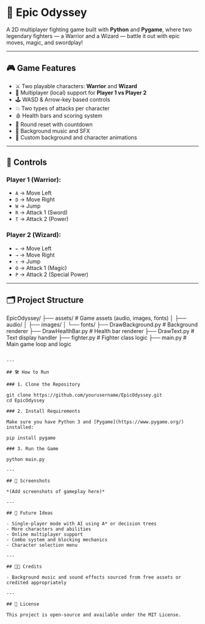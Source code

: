 
# 🥷 Epic Odyssey

A 2D multiplayer fighting game built with **Python** and **Pygame**, where two legendary fighters — a Warrior and a Wizard — battle it out with epic moves, magic, and swordplay!

---

## 🎮 Game Features

- ⚔️ Two playable characters: **Warrior** and **Wizard**
- 👥 Multiplayer (local) support for **Player 1 vs Player 2**
- 🕹 WASD & Arrow-key based controls
- 💥 Two types of attacks per character
- 🩸 Health bars and scoring system
- 🔁 Round reset with countdown
- 🎵 Background music and SFX
- 🌄 Custom background and character animations

---

## 🎯 Controls

### Player 1 (Warrior):
- `A` → Move Left
- `D` → Move Right
- `W` → Jump
- `R` → Attack 1 (Sword)
- `T` → Attack 2 (Power)

### Player 2 (Wizard):
- `←` → Move Left
- `→` → Move Right
- `↑` → Jump
- `O` → Attack 1 (Magic)
- `P` → Attack 2 (Special Power)

---

## 🗂 Project Structure


EpicOdyssey/
├── assets/                 # Game assets (audio, images, fonts)
│   ├── audio/
│   ├── images/
│   └── fonts/
├── DrawBackground.py       # Background renderer
├── DrawHealthBar.py        # Health bar renderer
├── DrawText.py             # Text display handler
├── fighter.py              # Fighter class logic
├── main.py                 # Main game loop and logic
```

---

## 🛠 How to Run

### 1. Clone the Repository

git clone https://github.com/yourusername/EpicOdyssey.git
cd EpicOdyssey

### 2. Install Requirements

Make sure you have Python 3 and [Pygame](https://www.pygame.org/) installed:

pip install pygame

### 3. Run the Game

python main.py

---

## 📸 Screenshots

*(Add screenshots of gameplay here)*

---

## 🔮 Future Ideas

- Single-player mode with AI using A* or decision trees
- More characters and abilities
- Online multiplayer support
- Combo system and blocking mechanics
- Character selection menu

---

## 🧑‍💻 Credits

- Background music and sound effects sourced from free assets or credited appropriately

---

## 📄 License

This project is open-source and available under the MIT License.

